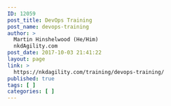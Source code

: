 ```yaml
---
ID: 12059
post_title: DevOps Training
post_name: devops-training
author: >
  Martin Hinshelwood (He/Him)
  nkdAgility.com
post_date: 2017-10-03 21:41:22
layout: page
link: >
  https://nkdagility.com/training/devops-training/
published: true
tags: [ ]
categories: [ ]
---
```

